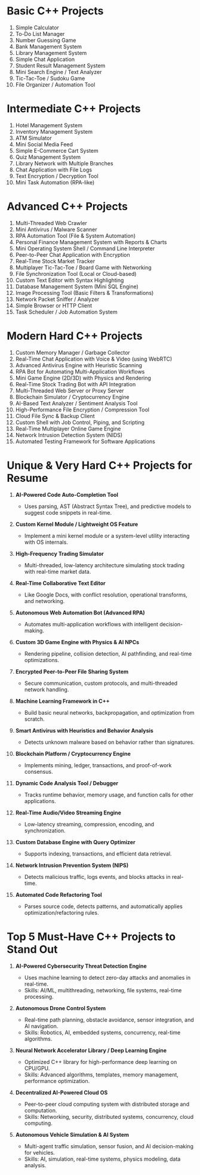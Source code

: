 # Basic C++ Projects

1. Simple Calculator
2. To-Do List Manager
3. Number Guessing Game
4. Bank Management System
5. Library Management System
6. Simple Chat Application
7. Student Result Management System
8. Mini Search Engine / Text Analyzer
9. Tic-Tac-Toe / Sudoku Game
10. File Organizer / Automation Tool

# Intermediate C++ Projects

1. Hotel Management System
2. Inventory Management System
3. ATM Simulator
4. Mini Social Media Feed
5. Simple E-Commerce Cart System
6. Quiz Management System
7. Library Network with Multiple Branches
8. Chat Application with File Logs
9. Text Encryption / Decryption Tool
10. Mini Task Automation (RPA-like)


# Advanced C++ Projects

1. Multi-Threaded Web Crawler
2. Mini Antivirus / Malware Scanner
3. RPA Automation Tool (File & System Automation)
4. Personal Finance Management System with Reports & Charts
5. Mini Operating System Shell / Command Line Interpreter
6. Peer-to-Peer Chat Application with Encryption
7. Real-Time Stock Market Tracker
8. Multiplayer Tic-Tac-Toe / Board Game with Networking
9. File Synchronization Tool (Local or Cloud-based)
10. Custom Text Editor with Syntax Highlighting
11. Database Management System (Mini SQL Engine)
12. Image Processing Tool (Basic Filters & Transformations)
13. Network Packet Sniffer / Analyzer
14. Simple Browser or HTTP Client
15. Task Scheduler / Job Automation System



# Modern Hard C++ Projects

1. Custom Memory Manager / Garbage Collector
2. Real-Time Chat Application with Voice & Video (using WebRTC)
3. Advanced Antivirus Engine with Heuristic Scanning
4. RPA Bot for Automating Multi-Application Workflows
5. Mini Game Engine (2D/3D) with Physics and Rendering
6. Real-Time Stock Trading Bot with API Integration
7. Multi-Threaded Web Server or Proxy Server
8. Blockchain Simulator / Cryptocurrency Engine
9. AI-Based Text Analyzer / Sentiment Analysis Tool
10. High-Performance File Encryption / Compression Tool
11. Cloud File Sync & Backup Client
12. Custom Shell with Job Control, Piping, and Scripting
13. Real-Time Multiplayer Online Game Engine
14. Network Intrusion Detection System (NIDS)
15. Automated Testing Framework for Software Applications


# Unique & Very Hard C++ Projects for Resume

1. **AI-Powered Code Auto-Completion Tool**  
   - Uses parsing, AST (Abstract Syntax Tree), and predictive models to suggest code snippets in real-time.  

2. **Custom Kernel Module / Lightweight OS Feature**  
   - Implement a mini kernel module or a system-level utility interacting with OS internals.  

3. **High-Frequency Trading Simulator**  
   - Multi-threaded, low-latency architecture simulating stock trading with real-time market data.  

4. **Real-Time Collaborative Text Editor**  
   - Like Google Docs, with conflict resolution, operational transforms, and networking.  

5. **Autonomous Web Automation Bot (Advanced RPA)**  
   - Automates multi-application workflows with intelligent decision-making.  

6. **Custom 3D Game Engine with Physics & AI NPCs**  
   - Rendering pipeline, collision detection, AI pathfinding, and real-time optimizations.  

7. **Encrypted Peer-to-Peer File Sharing System**  
   - Secure communication, custom protocols, and multi-threaded network handling.  

8. **Machine Learning Framework in C++**  
   - Build basic neural networks, backpropagation, and optimization from scratch.  

9. **Smart Antivirus with Heuristics and Behavior Analysis**  
   - Detects unknown malware based on behavior rather than signatures.  

10. **Blockchain Platform / Cryptocurrency Engine**  
    - Implements mining, ledger, transactions, and proof-of-work consensus.  

11. **Dynamic Code Analysis Tool / Debugger**  
    - Tracks runtime behavior, memory usage, and function calls for other applications.  

12. **Real-Time Audio/Video Streaming Engine**  
    - Low-latency streaming, compression, encoding, and synchronization.  

13. **Custom Database Engine with Query Optimizer**  
    - Supports indexing, transactions, and efficient data retrieval.  

14. **Network Intrusion Prevention System (NIPS)**  
    - Detects malicious traffic, logs events, and blocks attacks in real-time.  

15. **Automated Code Refactoring Tool**  
    - Parses source code, detects patterns, and automatically applies optimization/refactoring rules.  



# Top 5 Must-Have C++ Projects to Stand Out

1. **AI-Powered Cybersecurity Threat Detection Engine**  
   - Uses machine learning to detect zero-day attacks and anomalies in real-time.  
   - Skills: AI/ML, multithreading, networking, file systems, real-time processing.  

2. **Autonomous Drone Control System**  
   - Real-time path planning, obstacle avoidance, sensor integration, and AI navigation.  
   - Skills: Robotics, AI, embedded systems, concurrency, real-time algorithms.  

3. **Neural Network Accelerator Library / Deep Learning Engine**  
   - Optimized C++ library for high-performance deep learning on CPU/GPU.  
   - Skills: Advanced algorithms, templates, memory management, performance optimization.  

4. **Decentralized AI-Powered Cloud OS**  
   - Peer-to-peer cloud computing system with distributed storage and computation.  
   - Skills: Networking, security, distributed systems, concurrency, cloud computing.  

5. **Autonomous Vehicle Simulation & AI System**  
   - Multi-agent traffic simulation, sensor fusion, and AI decision-making for vehicles.  
   - Skills: AI, simulation, real-time systems, physics modeling, data analysis.  
